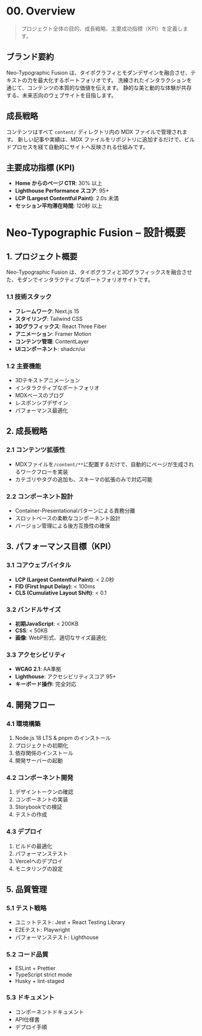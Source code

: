 # 00. Overview

> プロジェクト全体の目的、成長戦略、主要成功指標（KPI）を定義します。

## ブランド要約

Neo-Typographic Fusion は、タイポグラフィとモダンデザインを融合させ、テキストの力を最大化するポートフォリオです。
洗練されたインタラクションを通じて、コンテンツの本質的な価値を伝えます。
静的な美と動的な体験が共存する、未来志向のウェブサイトを目指します。

## 成長戦略

コンテンツはすべて `content/` ディレクトリ内の MDX ファイルで管理されます。
新しい記事や実績は、MDX ファイルをリポジトリに追加するだけで、ビルドプロセスを経て自動的にサイトへ反映される仕組みです。

## 主要成功指標 (KPI)

- **Home からのページ CTR**: 30% 以上
- **Lighthouse Performance スコア**: 95+
- **LCP (Largest Contentful Paint)**: 2.0s 未満
- **セッション平均滞在時間**: 120秒 以上

# Neo-Typographic Fusion – 設計概要

## 1. プロジェクト概要

Neo-Typographic Fusion は、タイポグラフィと3Dグラフィックスを融合させた、モダンでインタラクティブなポートフォリオサイトです。

### 1.1 技術スタック
- **フレームワーク**: Next.js 15
- **スタイリング**: Tailwind CSS
- **3Dグラフィックス**: React Three Fiber
- **アニメーション**: Framer Motion
- **コンテンツ管理**: ContentLayer
- **UIコンポーネント**: shadcn/ui

### 1.2 主要機能
- 3Dテキストアニメーション
- インタラクティブなポートフォリオ
- MDXベースのブログ
- レスポンシブデザイン
- パフォーマンス最適化

## 2. 成長戦略

### 2.1 コンテンツ拡張性
- MDXファイルを`/content/**`に配置するだけで、自動的にページが生成されるワークフローを実装
- カテゴリやタグの追加も、スキーマの拡張のみで対応可能

### 2.2 コンポーネント設計
- Container-Presentationalパターンによる責務分離
- スロットベースの柔軟なコンポーネント設計
- バージョン管理による後方互換性の確保

## 3. パフォーマンス目標（KPI）

### 3.1 コアウェブバイタル
- **LCP (Largest Contentful Paint)**: < 2.0秒
- **FID (First Input Delay)**: < 100ms
- **CLS (Cumulative Layout Shift)**: < 0.1

### 3.2 バンドルサイズ
- **初期JavaScript**: < 200KB
- **CSS**: < 50KB
- **画像**: WebP形式、適切なサイズ最適化

### 3.3 アクセシビリティ
- **WCAG 2.1**: AA準拠
- **Lighthouse**: アクセシビリティスコア 95+
- **キーボード操作**: 完全対応

## 4. 開発フロー

### 4.1 環境構築
1. Node.js 18 LTS & pnpm のインストール
2. プロジェクトの初期化
3. 依存関係のインストール
4. 開発サーバーの起動

### 4.2 コンポーネント開発
1. デザイントークンの確認
2. コンポーネントの実装
3. Storybookでの検証
4. テストの作成

### 4.3 デプロイ
1. ビルドの最適化
2. パフォーマンステスト
3. Vercelへのデプロイ
4. モニタリングの設定

## 5. 品質管理

### 5.1 テスト戦略
- ユニットテスト: Jest + React Testing Library
- E2Eテスト: Playwright
- パフォーマンステスト: Lighthouse

### 5.2 コード品質
- ESLint + Prettier
- TypeScript strict mode
- Husky + lint-staged

### 5.3 ドキュメント
- コンポーネントドキュメント
- API仕様書
- デプロイ手順 